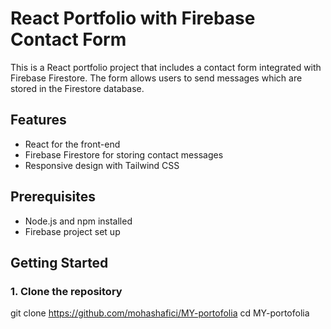 # React Portfolio with Firebase Contact Form

This is a React portfolio project that includes a contact form integrated with Firebase Firestore. The form allows users to send messages which are stored in the Firestore database.

## Features

- React for the front-end
- Firebase Firestore for storing contact messages
- Responsive design with Tailwind CSS

## Prerequisites

- Node.js and npm installed
- Firebase project set up

## Getting Started

### 1. Clone the repository

git clone https://github.com/mohashafici/MY-portofolia
cd MY-portofolia


